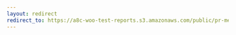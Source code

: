 ```yaml
---
layout: redirect
redirect_to: https://a8c-woo-test-reports.s3.amazonaws.com/public/pr-merge/40276/api/index.html
---
```

